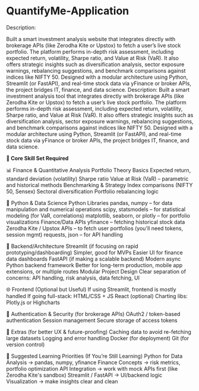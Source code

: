 # QuantifyMe-Application

Description: 

Built a smart investment analysis website that integrates directly with brokerage APIs (like Zerodha Kite or Upstox) to fetch a user’s live stock portfolio. The platform performs in-depth risk assessment, including expected return, volatility, Sharpe ratio, and Value at Risk (VaR). It also offers strategic insights such as diversification analysis, sector exposure warnings, rebalancing suggestions, and benchmark comparisons against indices like NIFTY 50. Designed with a modular architecture using Python, Streamlit (or FastAPI), and real-time stock data via yFinance or broker APIs, the project bridges IT, finance, and data science. Description: Built a smart investment analysis tool that integrates directly with brokerage APIs (like Zerodha Kite or Upstox) to fetch a user’s live stock portfolio. The platform performs in-depth risk assessment, including expected return, volatility, Sharpe ratio, and Value at Risk (VaR). It also offers strategic insights such as diversification analysis, sector exposure warnings, rebalancing suggestions, and benchmark comparisons against indices like NIFTY 50. Designed with a modular architecture using Python, Streamlit (or FastAPI), and real-time stock data via yFinance or broker APIs, the project bridges IT, finance, and data science. 


**🔧 Core Skill Set Required**

📊 Finance & Quantitative Analysis
Portfolio Theory Basics
Expected return, standard deviation (volatility)
Sharpe ratio
Value at Risk (VaR) – parametric and historical methods
Benchmarking & Strategy
Index comparisons (NIFTY 50, Sensex)
Sectoral diversification
Portfolio rebalancing logic

🐍 Python & Data Science
Python Libraries
pandas, numpy – for data manipulation and numerical operations
scipy, statsmodels – for statistical modeling (for VaR, correlations)
matplotlib, seaborn, or plotly – for portfolio visualizations
Finance/Data APIs
yfinance – fetching historical stock data
Zerodha Kite / Upstox APIs – to fetch user portfolios (you'll need tokens, session mgmt)
requests, json – for API handling

🧱 Backend/Architecture
Streamlit (if focusing on rapid prototyping/dashboarding)
Simpler, good for MVPs
Easier UI for finance data dashboards
FastAPI (if making a scalable backend)
Modern async Python backend framework
Better for long-term production, mobile app extensions, or multiple routes
Modular Project Design
Clear separation of concerns: API handling, risk analysis, data fetching, UI

🌐 Frontend (Optional but Useful)
If using Streamlit, frontend is mostly handled
If going full-stack:
HTML/CSS + JS
React (optional)
Charting libs: Plotly.js or Highcharts

🔐 Authentication & Security (for brokerage APIs)
OAuth2 / token-based authentication
Session management
Secure storage of access tokens

🧪 Extras (for better UX & future-proofing)
Caching data to avoid re-fetching large datasets
Logging and error handling
Docker (for deployment)
Git (for version control)

🧠 Suggested Learning Priorities (If You’re Still Learning)
Python for Data Analysis → pandas, numpy, yfinance
Finance Concepts → risk metrics, portfolio optimization
API Integration → work with mock APIs first (like Zerodha Kite's sandbox)
Streamlit / FastAPI → UI/backend logic
Visualization → make insights clear and clean









